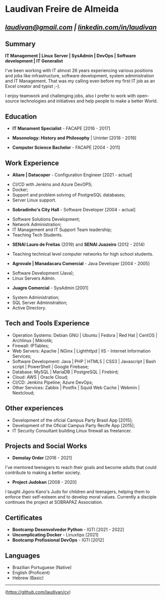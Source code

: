 # Laudivan Freire de Almeida
*laudivan@gmail.com | [linkedin.com/in/laudivan](https://www.linkedin.com/in/laudivan)*
---

## Summary
**IT Management | Linux Server | SysAdmin | DevOps | Software development | IT Generalist**

I've been working with IT almost 26 years experiencing various positions and jobs like infrastructure, software development, system administration and IT Management. That was my calling even before my first IT job as an Excel creator and typist ;-).

I enjoy teamwork and challenging jobs, also I prefer to work with open-source technologies and initiatives and help people to make a better World.

## Education
- **IT Manament Specialist** - FACAPE [2016 - 2017]

- **Masonology: History and Philosophy** | Uninter [2018 - 2019]

- **Computer Science Bachelor** - FACAPE [2004 - 2011]

## Work Experience
- **Aliare | Datacoper** - Configuration Engineer [2021 - actual]

 * CI/CD with Jenkins and Azure DevOPS;
 * Docker;
 * Support and problem solving of PostgreSQL databases;
 * Server Linux support.

- **Sobradinho's City Hall** - Software Developer [2004 - actual]

 * Software Solutions Development;
 * Network Administration;
 * IT Management and IT Support Team leadership;
 * Teaching Tech Students.

- **SENAI Lauro de Freitas** (2019) and **SENAI Juazeiro** (2012 - 2014) 

 * Teaching technical level computer networks for high school students.

- **Agrovale | Manadacaru Comercial** - Java Developer [2004 - 2005]

 * Software Development (Java); 
 * Linux Servers Admin.
  
- **Juagro Comercial** - SysAdmin [2001]

 * System Administration;
 * SQL Server Administration;
 * Active Directory.

## Tech and Tools Experience
 * Operation Systems: Debian GNU | Ubuntu | Fedora | Red Hat | CentOS | Archlinux | Mikrotik;
 * Firewall: IPTables;
 * Web Servers: Apache | NGinx | Lighthttpd | IIS - Internet Information Services;
 * Software Development: Java | PHP | HTML5 | CSS3 | Javascript | Bash script | PowerShell | Google Firebase;
 * Database: MySQL | MariaDB | PostgreSQL | Firebird;
 * Cloud: AWS | Oracle Cloud;
 * CI/CD: Jenkins Pipeline; Azure DevOps;
 * Other Services: Zabbix | Postfix | Squid Web Cache | Webmin | Nextcloud;

## Other experiences
* Development of the oficial Campus Party Brasil App [2015];
* Development of the Oficial Campus Party Recife App [2015];
* IT Security Consultant building Linux firewall as freelancer.

## Projects and Social Works
- **Demolay Order** [2016 - 2021]

 I've mentored teenagers to reach their goals and become adults that could contribute to making a better society.

- **Project Judokan** [2008 - 2020]

 I taught Jigoro Kano's Judo for children and teenagers, helping them to enforce their self-esteem and to develop moral values. Currently a disciple continues the project at SOBRAPAZ Association.

## Certificates
- **Bootcamp Desenvolvedor Python** - IGTI [2021 - 2022]
- **Uncomplicating Docker** - Linuxtips [2021]
- **Bootcamp Profissional DevOps** - IGTI [2012]

## Languages
* Brazilian Portuguese (Native)
* English (Proficent)
* Hebrew (Basic)

---

(https://github.com/laudivan/cv)
